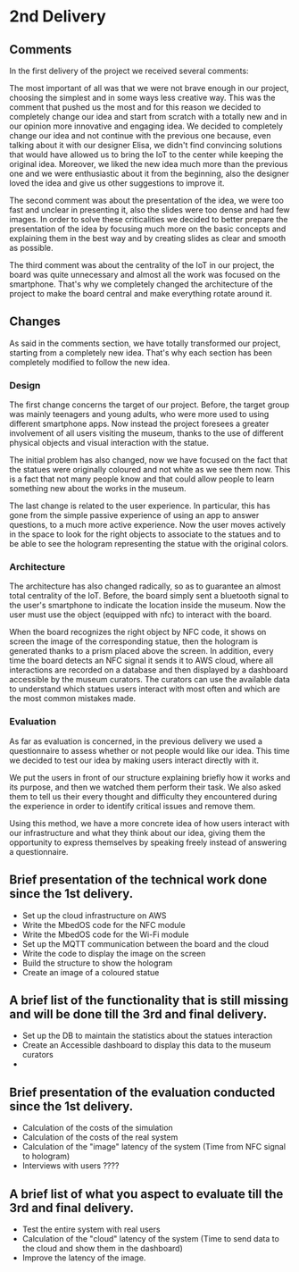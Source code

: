 # 2nd Delivery

## Comments

In the first delivery of the project we received several comments:

The most important of all was that we were not brave enough in our project, choosing the simplest and in some ways less creative way.
This was the comment that pushed us the most and for this reason we decided to completely change our idea and start from scratch with a totally new and in our opinion more innovative and engaging idea.
We decided to completely change our idea and not continue with the previous one because, even talking about it with our designer Elisa, we didn't find convincing solutions that would have allowed us to bring the IoT to the center while keeping the original idea. Moreover, we liked the new idea much more than the previous one and we were enthusiastic about it from the beginning, also the designer loved the idea and give us other suggestions to improve it.


The second comment was about the presentation of the idea, we were too fast and unclear in presenting it, also the slides were too dense and had few images.
In order to solve these criticalities we decided to better prepare the presentation of the idea by focusing much more on the basic concepts and explaining them in the best way and by creating slides as clear and smooth as possible.

The third comment was about the centrality of the IoT in our project, the board was quite unnecessary and almost all the work was focused on the smartphone.
That's why we completely changed the architecture of the project to make the board central and make everything rotate around it.


## Changes
As said in the comments section, we have totally transformed our project, starting from a completely new idea.
That's why each section has been completely modified to follow the new idea.

### Design

The first change concerns the target of our project. Before, the target group was mainly teenagers and young adults, who were more used to using different smartphone apps. Now instead the project foresees a greater involvement of all users visiting the museum, thanks to the use of different physical objects and visual interaction with the statue.

The initial problem has also changed, now we have focused on the fact that the statues were originally coloured and not white as we see them now. This is a fact that not many people know and that could allow people to learn something new about the works in the museum.

The last change is related to the user experience. 
In particular, this has gone from the simple passive experience of using an app to answer questions, to a much more active experience. 
Now the user moves actively in the space to look for the right objects to associate to the statues and to be able to see the hologram representing the statue with the original colors.

### Architecture

The architecture has also changed radically, so as to guarantee an almost total centrality of the IoT.
Before, the board simply sent a bluetooth signal to the user's smartphone to indicate the location inside the museum.
Now the user must use the object (equipped with nfc) to interact with the board.

When the board recognizes the right object by NFC code, it shows on screen the image of the corresponding statue, then the hologram is generated thanks to a prism placed above the screen.
In addition, every time the board detects an NFC signal it sends it to AWS cloud, where all interactions are recorded on a database and then displayed by a dashboard accessible by the museum curators.
The curators can use the available data to understand which statues users interact with most often and which are the most common mistakes made.


### Evaluation

As far as evaluation is concerned, in the previous delivery we used a questionnaire to assess whether or not people would like our idea.
This time we decided to test our idea by making users interact directly with it.

We put the users in front of our structure explaining briefly how it works and its purpose, and then we watched them perform their task.
We also asked them to tell us their every thought and difficulty they encountered during the experience in order to identify critical issues and remove them.

Using this method, we have a more concrete idea of how users interact with our infrastructure and what they think about our idea, giving them the opportunity to express themselves by speaking freely instead of answering a questionnaire.



## Brief presentation of the technical work done since the 1st delivery.

- Set up the cloud infrastructure on AWS
- Write the MbedOS code for the NFC module
- Write the MbedOS code for the Wi-Fi module
- Set up the MQTT communication between the board and the cloud
- Write the code to display the image on the screen
- Build the structure to show the hologram
- Create an image of a coloured statue


## A brief list of the functionality that is still missing and will be done till the 3rd and final delivery.
- Set up the DB to maintain the statistics about the statues interaction
- Create an Accessible dashboard to display this data to the museum curators
- 

## Brief presentation of the evaluation conducted since the 1st delivery.
- Calculation of the costs of the simulation
- Calculation of the costs of the real system
- Calculation of the "image" latency of the system (Time from NFC signal to hologram)
- Interviews with users ????

## A brief list of what you aspect to evaluate till the 3rd and final delivery.
- Test the entire system with real users
- Calculation of the "cloud" latency of the system (Time to send data to the cloud and show them in the dashboard)
- Improve the latency of the image.

